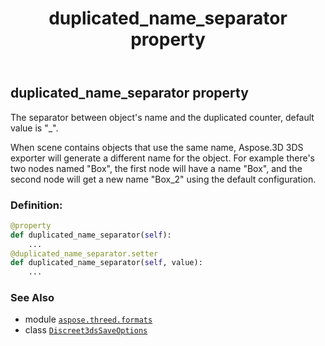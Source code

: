 ﻿---
title: duplicated_name_separator property
second_title: Aspose.3D for Python via .NET API References
description: 
type: docs
weight: 50
url: /aspose.threed.formats/discreet3dssaveoptions/duplicated_name_separator/
is_root: false
---

## duplicated_name_separator property


The separator between object's name and the duplicated counter, default value is "_".

When scene contains objects that use the same name, Aspose.3D 3DS exporter will generate a different name for the object.
For example there's two nodes named "Box", the first node will have a name "Box",
and the second node will get a new name "Box_2" using the default configuration.
### Definition:
```python
@property
def duplicated_name_separator(self):
    ...
@duplicated_name_separator.setter
def duplicated_name_separator(self, value):
    ...
```

### See Also
* module [`aspose.threed.formats`](../../)
* class [`Discreet3dsSaveOptions`](/3d/python-net/aspose.threed.formats/discreet3dssaveoptions)
